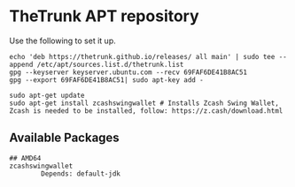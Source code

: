 # TheTrunk APT repository

Use the following to set it up. 
```
echo 'deb https://thetrunk.github.io/releases/ all main' | sudo tee --append /etc/apt/sources.list.d/thetrunk.list
gpg --keyserver keyserver.ubuntu.com --recv 69FAF6DE41B8AC51
gpg --export 69FAF6DE41B8AC51| sudo apt-key add -

sudo apt-get update
sudo apt-get install zcashswingwallet # Installs Zcash Swing Wallet, Zcash is needed to be installed, follow: https://z.cash/download.html
```

## Available Packages
```
## AMD64
zcashswingwallet
        Depends: default-jdk
```